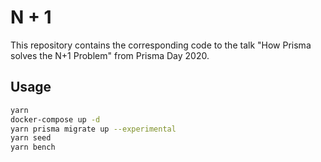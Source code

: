 # N + 1

This repository contains the corresponding code to the talk "How Prisma solves the N+1 Problem" from Prisma Day 2020.

## Usage

```bash
yarn
docker-compose up -d
yarn prisma migrate up --experimental
yarn seed
yarn bench
```
